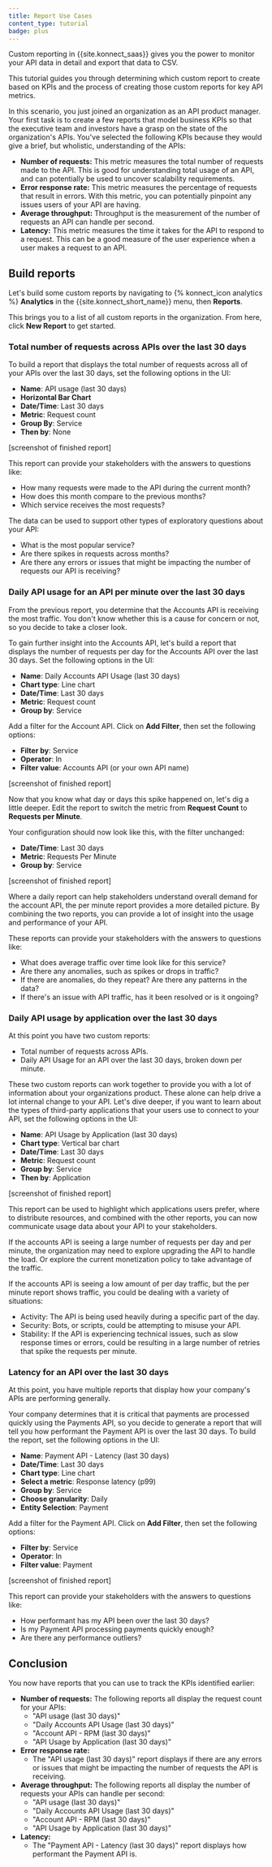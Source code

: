 ```yaml
---
title: Report Use Cases
content_type: tutorial
badge: plus
---
```


Custom reporting in {{site.konnect_saas}} gives you the power to monitor your API data in detail and export that data to CSV. 

This tutorial guides you through determining which custom report to create based on KPIs and the process of creating those custom reports for key API metrics. 

In this scenario, you just joined an organization as an API product manager. 
Your first task is to create a few reports that model business KPIs so that the executive team and investors have a grasp on the state of the organization's APIs. 
You've selected the following KPIs because they would give a brief, but wholistic, understanding of the APIs: 

* **Number of requests:** This metric measures the total number of requests made to the API. 
This is good for understanding total usage of an API, and can potentially be used to uncover scalability requirements. 
* **Error response rate:** This metric measures the percentage of requests that result in errors. 
With this metric, you can potentially pinpoint any issues users of your API are having. 
* **Average throughput:** Throughput is the measurement of the number of requests an API can handle per second. 
* **Latency:** This metric measures the time it takes for the API to respond to a request. 
This can be a good measure of the user experience when a user makes a request to an API.

## Build reports 

Let's build some custom reports by navigating to {% konnect_icon analytics %} **Analytics** in the {{site.konnect_short_name}} menu, then **Reports**.

This brings you to a list of all custom reports in the organization. From here, click **New Report** to get started.

### Total number of requests across APIs over the last 30 days

To build a report that displays the total number of requests across all of your APIs over the last 30 days, set the following options in the UI: 

* **Name**: API usage (last 30 days)
* **Horizontal Bar Chart**
* **Date/Time**: Last 30 days
* **Metric**: Request count
* **Group By**: Service
* **Then by**: None

[screenshot of finished report]

This report can provide your stakeholders with the answers to questions like:

* How many requests were made to the API during the current month? 
* How does this month compare to the previous months? 
* Which service receives the most requests?

The data can be used to support other types of exploratory questions about your API: 

* What is the most popular service? 
* Are there spikes in requests across months? 
* Are there any errors or issues that might be impacting the number of requests our API is receiving? 

### Daily API usage for an API per minute over the last 30 days

From the previous report, you determine that the Accounts API is receiving the most traffic. 
You don't know whether this is a cause for concern or not, so you decide to take a closer look.

To gain further insight into the Accounts API, let's build a report that displays the number of requests per day for the Accounts API over the last 30 days. 
Set the following options in the UI:

* **Name**: Daily Accounts API Usage (last 30 days)
* **Chart type**: Line chart
* **Date/Time**: Last 30 days
* **Metric**: Request count
* **Group by**: Service

Add a filter for the Account API. Click on **Add Filter**, then set the following options:

* **Filter by**: Service
* **Operator**: In
* **Filter value**: Accounts API (or your own API name)

[screenshot of finished report]

Now that you know what day or days this spike happened on, let's dig a little deeper. 
Edit the report to switch the metric from **Request Count** to **Requests per Minute**.

Your configuration should now look like this, with the filter unchanged:

* **Date/Time**: Last 30 days
* **Metric**: Requests Per Minute
* **Group by**: Service

[screenshot of finished report]

Where a daily report can help stakeholders understand overall demand for the account API, the per minute report provides a more detailed picture. 
By combining the two reports, you can provide a lot of insight into the usage and performance of your API. 

These reports can provide your stakeholders with the answers to questions like:

* What does average traffic over time look like for this service?
* Are there any anomalies, such as spikes or drops in traffic?
* If there are anomalies, do they repeat? Are there any patterns in the data?
* If there's an issue with API traffic, has it been resolved or is it ongoing?

### Daily API usage by application over the last 30 days

At this point you have two custom reports: 

* Total number of requests across APIs. 
* Daily API Usage for an API over the last 30 days, broken down per minute.

These two custom reports can work together to provide you with a lot of information about your organizations product. These alone can help drive a lot internal change to your API. Let's dive deeper, if you want to learn about the types of third-party applications that your users use to connect to your API, set the following options in the UI: 

* **Name**: API Usage by Application (last 30 days)
* **Chart type**: Vertical bar chart
* **Date/Time**: Last 30 days
* **Metric**: Request count
* **Group by**: Service
* **Then by**: Application

[screenshot of finished report]

This report can be used to highlight which applications users prefer, where to distribute resources, and combined with the other reports, you can now communicate usage data about your API to your stakeholders.

If the accounts API is seeing a large number of requests per day and per minute, the organization may need to explore upgrading the API to handle the load. Or explore the current monetization policy to take advantage of the traffic.

If the accounts API is seeing a low amount of per day traffic, but the per minute report shows traffic, you could be dealing with a variety of situations: 

* Activity: The API is being used heavily during a specific part of the day. 
* Security: Bots, or scripts, could be attempting to misuse your API. 
* Stability: If the API is experiencing technical issues, such as slow response times or errors, could be resulting in a large number of retries that spike the requests per minute. 



### Latency for an API over the last 30 days

At this point, you have multiple reports that display how your company's APIs are performing generally.

Your company determines that it is critical that payments are processed quickly using the Payments API, so you decide to generate a report that will tell you how performant the Payment API is over the last 30 days. To build the report, set the following options in the UI:

* **Name**: Payment API - Latency (last 30 days)
* **Date/Time**: Last 30 days
* **Chart type**: Line chart
* **Select a metric**: Response latency (p99)
* **Group by**: Service
* **Choose granularity**: Daily
* **Entity Selection**: Payment 

Add a filter for the Payment API. Click on **Add Filter**, then set the following options:
 
* **Filter by**: Service
* **Operator**: In
* **Filter value**: Payment

[screenshot of finished report]

This report can provide your stakeholders with the answers to questions like:

* How performant has my API been over the last 30 days?
* Is my Payment API processing payments quickly enough?
* Are there any performance outliers?

## Conclusion 

You now have reports that you can use to track the KPIs identified earlier:

* **Number of requests:** The following reports all display the request count for your APIs:
    * "API usage (last 30 days)"
    * "Daily Accounts API Usage (last 30 days)"
    * "Account API - RPM (last 30 days)"
    * "API Usage by Application (last 30 days)"
* **Error response rate:** 
    * The "API usage (last 30 days)" report displays if there are any errors or issues that might be impacting the number of requests the API is receiving.
* **Average throughput:** The following reports all display the number of requests your APIs can handle per second:
    * "API usage (last 30 days)"
    * "Daily Accounts API Usage (last 30 days)"
    * "Account API - RPM (last 30 days)"
    * "API Usage by Application (last 30 days)"
* **Latency:** 
    * The "Payment API - Latency (last 30 days)" report displays how performant the Payment API is.  
